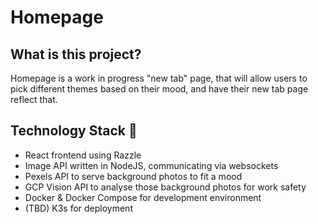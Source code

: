 # Homepage

## What is this project?

Homepage is a work in progress "new tab" page, that will allow users to pick different themes based on their mood, and have their new tab page reflect that.

## Technology Stack 🧪

- React frontend using Razzle
- Image API written in NodeJS, communicating via websockets
- Pexels API to serve background photos to fit a mood
- GCP Vision API to analyse those background photos for work safety
- Docker & Docker Compose for development environment
- (TBD) K3s for deployment
